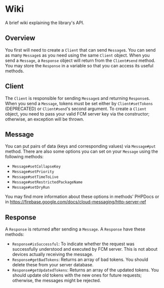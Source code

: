 # Wiki
A brief wiki explaining the library's API.

## Overview
You first will need to create a `Client` that can send `Message`s. You can send as many `Message`s as you need using the same `Client` object. When you send a `Message`, a `Response` object will return from the `Client#send` method. You may store the `Response` in a variable so that you can access its useful methods. 

## Client
The `Client` is responsible for sending `Message`s and returning `Response`s. When you send a `Message`, tokens must be set either by `Client#setTokens` (DEPRECATED) or `Client#send`'s second argument. To create a `Client` object, you need to pass your valid FCM server key via the constructor; otherwise, an exception will be thrown. 

## Message
You can put pairs of data (keys and corresponding values) via `Message#put` method. There are also some options you can set on your `Message` using the following methods:

* `Message#setCollapseKey`
* `Message#setPriority`
* `Message#setTimeToLive`
* `Message#setRestrictedPackageName`
* `Message#setDryRun`

You may find more information about these options in methods' PHPDocs or in https://firebase.google.com/docs/cloud-messaging/http-server-ref

## Response
A `Response` is returned after sending a `Message`. A `Response` have these methods:

* `Response#isSuccessful`: To indicate whether the request was successfully understood and executed by FCM server. This is not about devices actually receiving the message.
* `Response#getBadTokens`: Returns an array of bad tokens. You should delete these from your server database.
* `Response#getUpdatedTokens`: Returns an array of the updated tokens. You should update old tokens with the new ones for future requests; otherwise, the messages might be rejected.




